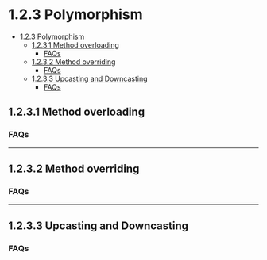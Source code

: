 # 1.2.3 Polymorphism

<!-- TOC -->
* [1.2.3 Polymorphism](#123-polymorphism)
  * [1.2.3.1 Method overloading](#1231-method-overloading)
    * [FAQs](#faqs)
  * [1.2.3.2 Method overriding](#1232-method-overriding)
    * [FAQs](#faqs-1)
  * [1.2.3.3 Upcasting and Downcasting](#1233-upcasting-and-downcasting)
    * [FAQs](#faqs-2)
<!-- TOC -->

## 1.2.3.1 Method overloading

### FAQs

---

## 1.2.3.2 Method overriding

### FAQs

---

## 1.2.3.3 Upcasting and Downcasting

### FAQs


